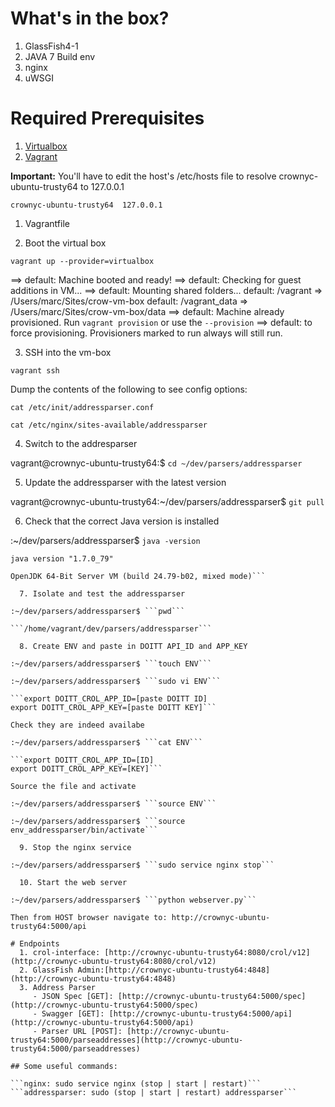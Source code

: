 # What's in the box?

  1. GlassFish4-1
  2. JAVA 7 Build env
  3. nginx
  4. uWSGI

# Required Prerequisites

  1. [Virtualbox](https://www.virtualbox.org/)
  2. [Vagrant](https://www.vagrantup.com/)

**Important:** You'll have to edit the host's /etc/hosts file to resolve crownyc-ubuntu-trusty64 to 127.0.0.1

```crownyc-ubuntu-trusty64	127.0.0.1```

  1. Vagrantfile

  2. Boot the virtual box

```vagrant up --provider=virtualbox```

==> default: Machine booted and ready!
==> default: Checking for guest additions in VM...
==> default: Mounting shared folders...
    default: /vagrant => /Users/marc/Sites/crow-vm-box
    default: /vagrant_data => /Users/marc/Sites/crow-vm-box/data
    ==> default: Machine already provisioned. Run `vagrant provision` or use the `--provision`
    ==> default: to force provisioning. Provisioners marked to run always will still run.

  3. SSH into the vm-box

```vagrant ssh```

Dump the contents of the following to see config options:

```cat /etc/init/addressparser.conf```

```cat /etc/nginx/sites-available/addressparser```

  4. Switch to the addresparser 

vagrant@crownyc-ubuntu-trusty64:$ ```cd ~/dev/parsers/addressparser```

  5. Update the addressparser with the latest version

vagrant@crownyc-ubuntu-trusty64:~/dev/parsers/addressparser$ ```git pull```

  6. Check that the correct Java version is installed

:~/dev/parsers/addressparser$ ```java -version```

```java version "1.7.0_79"```

```OpenJDK Runtime Environment (IcedTea 2.5.5) (7u79-2.5.5-0ubuntu0.14.04.2)
OpenJDK 64-Bit Server VM (build 24.79-b02, mixed mode)```

  7. Isolate and test the addressparser

:~/dev/parsers/addressparser$ ```pwd```

```/home/vagrant/dev/parsers/addressparser```

  8. Create ENV and paste in DOITT API_ID and APP_KEY

:~/dev/parsers/addressparser$ ```touch ENV```

:~/dev/parsers/addressparser$ ```sudo vi ENV```

```export DOITT_CROL_APP_ID=[paste DOITT ID]
export DOITT_CROL_APP_KEY=[paste DOITT KEY]```

Check they are indeed availabe

:~/dev/parsers/addressparser$ ```cat ENV```

```export DOITT_CROL_APP_ID=[ID]
export DOITT_CROL_APP_KEY=[KEY]```

Source the file and activate

:~/dev/parsers/addressparser$ ```source ENV```

:~/dev/parsers/addressparser$ ```source env_addressparser/bin/activate```

  9. Stop the nginx service

:~/dev/parsers/addressparser$ ```sudo service nginx stop```

  10. Start the web server

:~/dev/parsers/addressparser$ ```python webserver.py```

Then from HOST browser navigate to: http://crownyc-ubuntu-trusty64:5000/api

# Endpoints 
  1. crol-interface: [http://crownyc-ubuntu-trusty64:8080/crol/v12](http://crownyc-ubuntu-trusty64:8080/crol/v12)
  2. GlassFish Admin:[http://crownyc-ubuntu-trusty64:4848](http://crownyc-ubuntu-trusty64:4848)
  3. Address Parser 
     - JSON Spec [GET]: [http://crownyc-ubuntu-trusty64:5000/spec](http://crownyc-ubuntu-trusty64:5000/spec)
     - Swagger [GET]: [http://crownyc-ubuntu-trusty64:5000/api](http://crownyc-ubuntu-trusty64:5000/api)
     - Parser URL [POST]: [http://crownyc-ubuntu-trusty64:5000/parseaddresses](http://crownyc-ubuntu-trusty64:5000/parseaddresses)

## Some useful commands: 

```nginx: sudo service nginx (stop | start | restart)```
```addressparser: sudo (stop | start | restart) addressparser```

